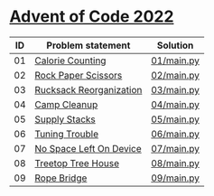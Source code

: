# [Advent of Code 2022](https://adventofcode.com/2022)


| ID | Problem statement                                              | Solution                 |
|----|----------------------------------------------------------------|--------------------------|
| 01 | [Calorie Counting](https://adventofcode.com/2022/day/1)        | [01/main.py](01/main.py) |
| 02 | [Rock Paper Scissors](https://adventofcode.com/2022/day/2)     | [02/main.py](02/main.py) |
| 03 | [Rucksack Reorganization](https://adventofcode.com/2022/day/3) | [03/main.py](03/main.py) |
| 04 | [Camp Cleanup](https://adventofcode.com/2022/day/4)            | [04/main.py](04/main.py) |
| 05 | [Supply Stacks](https://adventofcode.com/2022/day/5)           | [05/main.py](05/main.py) |
| 06 | [Tuning Trouble](https://adventofcode.com/2022/day/6)          | [06/main.py](06/main.py) |
| 07 | [No Space Left On Device](https://adventofcode.com/2022/day/7) | [07/main.py](07/main.py) |
| 08 | [Treetop Tree House](https://adventofcode.com/2022/day/8)      | [08/main.py](08/main.py) |
| 09 | [Rope Bridge](https://adventofcode.com/2022/day/9)             | [09/main.py](09/main.py) |

